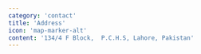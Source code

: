 ```yaml
---
category: 'contact'
title: 'Address'
icon: 'map-marker-alt'
content: '134/4 F Block,  P.C.H.S, Lahore, Pakistan'
---
```

